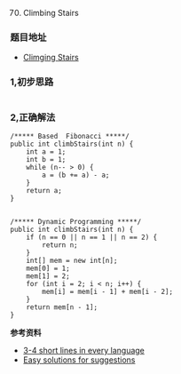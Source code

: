 70. Climbing Stairs

### 题目地址
- [Climging Stairs](https://leetcode.com/problems/climbing-stairs/)

### 1,初步思路

```

```

### 2,正确解法

```
/***** Based  Fibonacci *****/
public int climbStairs(int n) {
    int a = 1;
    int b = 1;
    while (n-- > 0) {
        a = (b += a) - a;
    }
    return a;
}


/***** Dynamic Programming *****/
public int climbStairs(int n) {
    if (n == 0 || n == 1 || n == 2) {
        return n;
    }
    int[] mem = new int[n];
    mem[0] = 1;
    mem[1] = 2;
    for (int i = 2; i < n; i++) {
        mem[i] = mem[i - 1] + mem[i - 2];
    }
    return mem[n - 1];
}
```

**参考资料**
- [3-4 short lines in every language](https://leetcode.com/problems/climbing-stairs/discuss/25296/3-4-short-lines-in-every-language)
- [Easy solutions for suggestions](https://leetcode.com/problems/climbing-stairs/discuss/25345/Easy-solutions-for-suggestions.)